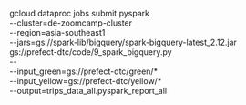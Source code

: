 gcloud dataproc jobs submit pyspark \
    --cluster=de-zoomcamp-cluster \
    --region=asia-southeast1 \
    --jars=gs://spark-lib/bigquery/spark-bigquery-latest_2.12.jar \
    gs://prefect-dtc/code/9_spark_bigquery.py \
    -- \
        --input_green=gs://prefect-dtc/green/* \
        --input_yellow=gs://prefect-dtc/yellow/* \
        --output=trips_data_all.pyspark_report_all